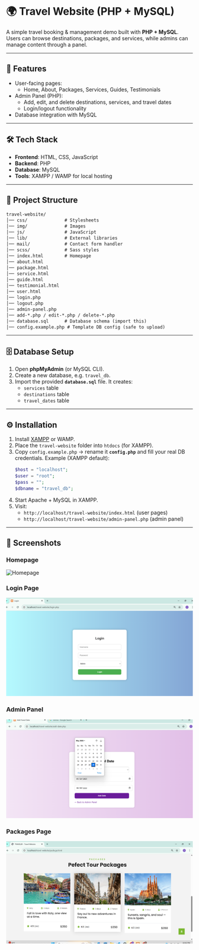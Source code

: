 # 🌍 Travel Website (PHP + MySQL)

A simple travel booking & management demo built with **PHP + MySQL**.  
Users can browse destinations, packages, and services, while admins can manage content through a panel.

---

## 🚀 Features
- User-facing pages:
  - Home, About, Packages, Services, Guides, Testimonials
- Admin Panel (PHP):
  - Add, edit, and delete destinations, services, and travel dates
  - Login/logout functionality
- Database integration with MySQL

---

## 🛠️ Tech Stack
- **Frontend**: HTML, CSS, JavaScript
- **Backend**: PHP
- **Database**: MySQL
- **Tools**: XAMPP / WAMP for local hosting

---

## 📂 Project Structure
```
travel-website/
│── css/              # Stylesheets
│── img/              # Images
│── js/               # JavaScript
│── lib/              # External libraries
│── mail/             # Contact form handler
│── scss/             # Sass styles
│── index.html        # Homepage
│── about.html
│── package.html
│── service.html
│── guide.html
│── testimonial.html
│── user.html
│── login.php
│── logout.php
│── admin-panel.php
│── add-*.php / edit-*.php / delete-*.php
│── database.sql      # Database schema (import this)
│── config.example.php # Template DB config (safe to upload)
```
---

## 🗄️ Database Setup
1. Open **phpMyAdmin** (or MySQL CLI).
2. Create a new database, e.g. `travel_db`.
3. Import the provided **`database.sql`** file. It creates:
   - `services` table
   - `destinations` table
   - `travel_dates` table

---

## ⚙️ Installation
1. Install [XAMPP](https://www.apachefriends.org/) or WAMP.
2. Place the `travel-website` folder into `htdocs` (for XAMPP).
3. Copy `config.example.php` → rename it **`config.php`** and fill your real DB credentials.
   Example (XAMPP default):
   ```php
   $host = "localhost";
   $user = "root";
   $pass = "";
   $dbname = "travel_db";
   ```
4. Start Apache + MySQL in XAMPP.
5. Visit:
   - `http://localhost/travel-website/index.html` (user pages)
   - `http://localhost/travel-website/admin-panel.php` (admin panel)

---

## 📸 Screenshots
### Homepage
![Homepage](screenshots/screenshot-home.png)

### Login Page
![Login Page](screenshots/screenshot-login.png)

### Admin Panel
![Admin Panel](screenshots/screenshot-admin.png)

### Packages Page
![Packages](screenshots/screenshot-packages.png) 
